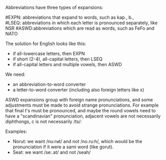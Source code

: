 Abbreviations have three types of expansions:


#EXPN: abbreviations that expand to words, such as kap., b.,  
#LSEQ: abbreviations in which each letter is pronounced separately, like NSR
#ASWD:abbreviations which are read as words, such as FeFo and NATO




The solution for English looks like this:


* if all-lowercase letters, then EXPN
* if short (2-4), all-capital letters, then LSEQ
* if all-capital letters and multiple vowels, then ASWD


We need:
* an abbreviation-to-word converter
* a letter-to-word converter (including also foreign letters like x)


ASWD expansions group with foreign name pronunciations, and some adjustments must be made to avoid strange pronunciations. For example that final t's must be pronounced, and maybe the round vowels need to have a "scandinavian" pronunciation, adjacent vowels are not necessarily diphthongs, c is not necessarily /ts/:


Examples:
* Norut: we want /nu:rʉt/ and not /no.ru:h/, which would be the pronunciation if it were a sami word (like gorut).
* Seat: we want /se:.at/ and not /seah/
